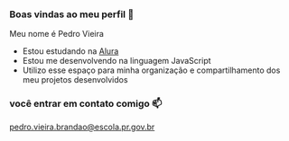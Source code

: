 ### Boas vindas ao meu perfil 🏀

Meu nome é Pedro Vieira

- Estou estudando na [Alura](https://www.alura.com.br)
- Estou me desenvolvendo na linguagem JavaScript
- Utilizo esse espaço para minha organização e compartilhamento dos meu projetos desenvolvidos

### você entrar em contato comigo 📫

pedro.vieira.brandao@escola.pr.gov.br
